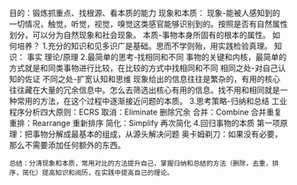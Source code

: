 目的：锻炼抓重点、找根源、看本质的能力
现象和本质：
	现象-能被人感知到的一切情况，触觉，听觉，视觉，嗅觉这类感官能够识别到的。按照是否有自然属性划分，可以分为自然现象和社会现象。
	本质-事物本身所固有的根本的属性。
如何培养？
	1.充分的知识和见多识广是基础。思而不学则殆，用实践检验真理。
		知识：
			事实
			理论/原理
	2.最简单的思考-找相同和不同
	事物的关键和内核，最简单的方式就是和同类事物进行比较，在比较的方式中找相同和不同
		相同之处-对自己认知的佐证
		不同之处-扩宽认知和思维
	现象给出的信息往往是繁杂的，有用的核心往往藏在大量的冗余信息中。怎么去筛选出核心有用的信息。找不用和相同就是一种常用的方法，在这个过程中逐渐接近问题的本质。
	3.思考策略-归纳和总结
		工业程序分析四大原则：ECRS
		取消：Eliminate 删除冗余
		合并：Combine 合并重复
		重排：Rearrange 重新排序
		简化：Simplify 再次简化
	4.回归事物的本质
		第一项原理：把事物分解成最基本的组成，从源头解决问题
		奥卡姆剃刀：如果没有必要，那么不需要添加任何额外的东西。
		
	总结：分清现象和本质，常用对比的方法提升自己，掌握归纳和总结的方法（删除，去重，排序，简化）提高知识和阅历，在实践中提高自己的理论。
